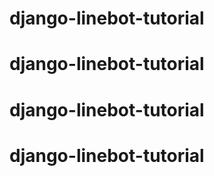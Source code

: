 # django-linebot-tutorial
# django-linebot-tutorial
# django-linebot-tutorial
# django-linebot-tutorial
